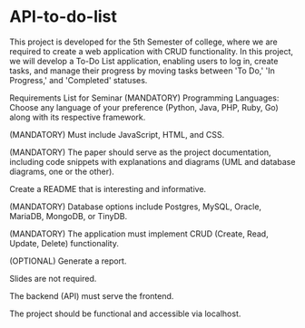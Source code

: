 # API-to-do-list
This project is developed for the 5th Semester of college, where we are required to create a web application with CRUD functionality. In this project, we will develop a To-Do List application, enabling users to log in, create tasks, and manage their progress by moving tasks between 'To Do,' 'In Progress,' and 'Completed' statuses.

Requirements List for Seminar
(MANDATORY) Programming Languages: Choose any language of your preference (Python, Java, PHP, Ruby, Go) along with its respective framework.

(MANDATORY) Must include JavaScript, HTML, and CSS.

(MANDATORY) The paper should serve as the project documentation, including code snippets with explanations and diagrams (UML and database diagrams, one or the other).

Create a README that is interesting and informative.

(MANDATORY) Database options include Postgres, MySQL, Oracle, MariaDB, MongoDB, or TinyDB.

(MANDATORY) The application must implement CRUD (Create, Read, Update, Delete) functionality.

(OPTIONAL) Generate a report.

Slides are not required.

The backend (API) must serve the frontend.

The project should be functional and accessible via localhost.
